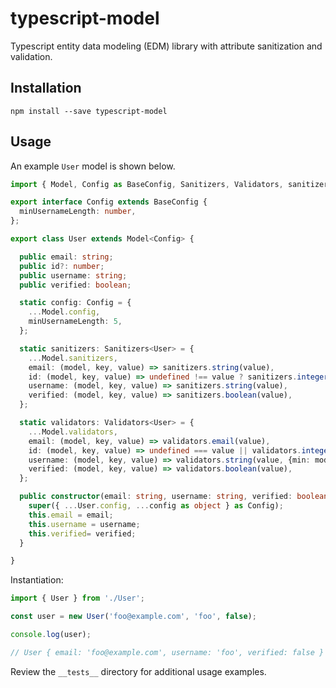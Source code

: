 # typescript-model

Typescript entity data modeling (EDM) library with attribute sanitization and validation.

## Installation

```shell
npm install --save typescript-model
```

## Usage

An example `User` model is shown below.

```typescript
import { Model, Config as BaseConfig, Sanitizers, Validators, sanitizers, validators } from 'typescript-model';

export interface Config extends BaseConfig {
  minUsernameLength: number,
};

export class User extends Model<Config> {

  public email: string;
  public id?: number;
  public username: string;
  public verified: boolean;

  static config: Config = {
    ...Model.config,
    minUsernameLength: 5,
  };

  static sanitizers: Sanitizers<User> = {
    ...Model.sanitizers,
    email: (model, key, value) => sanitizers.string(value),
    id: (model, key, value) => undefined !== value ? sanitizers.integer(value) : undefined,
    username: (model, key, value) => sanitizers.string(value),
    verified: (model, key, value) => sanitizers.boolean(value),
  };

  static validators: Validators<User> = {
    ...Model.validators,
    email: (model, key, value) => validators.email(value),
    id: (model, key, value) => undefined === value || validators.integer(value, {min: 1}),
    username: (model, key, value) => validators.string(value, {min: model.config.minUsernameLength}),
    verified: (model, key, value) => validators.boolean(value),
  };

  public constructor(email: string, username: string, verified: boolean = false, config: Partial<Config> = {}) {
    super({ ...User.config, ...config as object } as Config);
    this.email = email;
    this.username = username;
    this.verified= verified;
  }

}
```

Instantiation:

```typescript
import { User } from './User';

const user = new User('foo@example.com', 'foo', false);

console.log(user);

// User { email: 'foo@example.com', username: 'foo', verified: false }
```

 Review the `__tests__` directory for additional usage examples.

